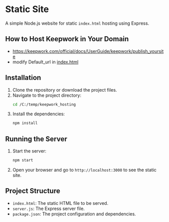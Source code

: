 # Static Site

A simple Node.js website for static `index.html` hosting using Express.

## How to Host Keepwork in Your Domain
- https://keepwork.com/official/docs/UserGuide/keepwork/publish_yoursite
- modify Default_url in [index.html](https://github.com/LiXizhi/keepwork_hosting/blob/main/index.html)

## Installation

1. Clone the repository or download the project files.
2. Navigate to the project directory:
    ```sh
    cd /C:/temp/keepwork_hosting
    ```
3. Install the dependencies:
    ```sh
    npm install
    ```

## Running the Server

1. Start the server:
    ```sh
    npm start
    ```
2. Open your browser and go to `http://localhost:3000` to see the static site.

## Project Structure

- `index.html`: The static HTML file to be served.
- `server.js`: The Express server file.
- `package.json`: The project configuration and dependencies.

